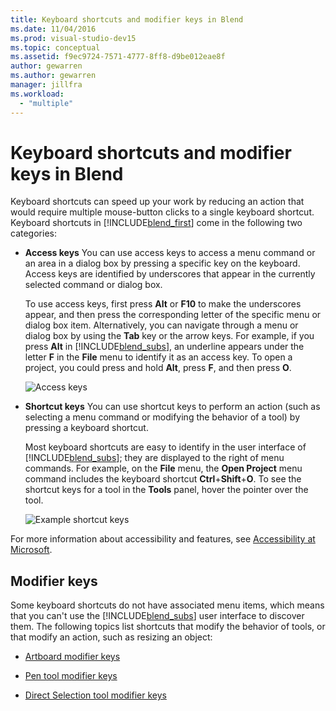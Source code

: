 ```yaml
---
title: Keyboard shortcuts and modifier keys in Blend
ms.date: 11/04/2016
ms.prod: visual-studio-dev15
ms.topic: conceptual
ms.assetid: f9ec9724-7571-4777-8ff8-d9be012eae8f
author: gewarren
ms.author: gewarren
manager: jillfra
ms.workload:
  - "multiple"
---
```

# Keyboard shortcuts and modifier keys in Blend

Keyboard shortcuts can speed up your work by reducing an action that would require multiple mouse-button clicks to a single keyboard shortcut. Keyboard shortcuts in [!INCLUDE[blend_first](../debugger/includes/blend_first_md.md)] come in the following two categories:

- **Access keys** You can use access keys to access a menu command or an area in a dialog box by pressing a specific key on the keyboard. Access keys are identified by underscores that appear in the currently selected command or dialog box.

   To use access keys, first press **Alt** or **F10** to make the underscores appear, and then press the corresponding letter of the specific menu or dialog box item. Alternatively, you can navigate through a menu or dialog box by using the **Tab** key or the arrow keys. For example, if you press **Alt** in [!INCLUDE[blend_subs](../debugger/includes/blend_subs_md.md)], an underline appears under the letter **F** in the **File** menu to identify it as an access key. To open a project, you could press and hold **Alt**, press **F**, and then press **O**.

   ![Access keys](../designers/media/441d5d67-48ee-4ba3-9e55-1826167e8d64.png)

- **Shortcut keys** You can use shortcut keys to perform an action (such as selecting a menu command or modifying the behavior of a tool) by pressing a keyboard shortcut.

   Most keyboard shortcuts are easy to identify in the user interface of [!INCLUDE[blend_subs](../debugger/includes/blend_subs_md.md)]; they are displayed to the right of menu commands. For example, on the **File** menu, the **Open Project** menu command includes the keyboard shortcut **Ctrl**+**Shift**+**O**. To see the shortcut keys for a tool in the **Tools** panel, hover the pointer over the tool.

   ![Example shortcut keys](../designers/media/f147fc85-9fc5-4e8a-8039-bead80a3e595.png)

For more information about accessibility and features, see [Accessibility at Microsoft](http://go.microsoft.com/fwlink/?LinkId=75069).

## Modifier keys

Some keyboard shortcuts do not have associated menu items, which means that you can't use the [!INCLUDE[blend_subs](../debugger/includes/blend_subs_md.md)] user interface to discover them. The following topics list shortcuts that modify the behavior of tools, or that modify an action, such as resizing an object:

-   [Artboard modifier keys](../designers/artboard-modifier-keys-in-blend.md)

-   [Pen tool modifier keys](../designers/pen-tool-modifier-keys-in-blend.md)

-   [Direct Selection tool modifier keys](../designers/direct-selection-tool-modifier-keys-in-blend.md)